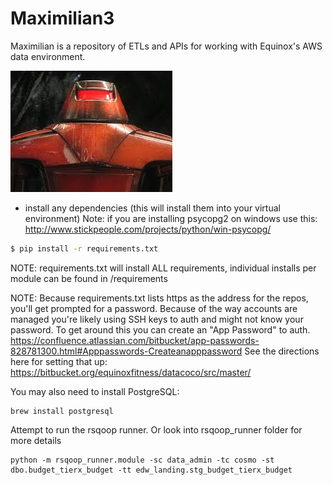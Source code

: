 Maximilian3
==========

Maximilian is a repository of ETLs and APIs for working with Equinox's AWS data environment.

![Maximilian](docs/max.jpeg)


* install any dependencies (this will install them into your virtual environment)
Note: if you are installing psycopg2 on windows use this: http://www.stickpeople.com/projects/python/win-psycopg/

```bash
$ pip install -r requirements.txt
```

NOTE: requirements.txt will install ALL requirements, individual installs per module can be found in /requirements

NOTE: Because requirements.txt lists https as the address for the repos, you'll get prompted for a password. Because of the way accounts are managed you're likely using SSH keys to auth and might not know your password. To get around this you can create an "App Password" to auth. https://confluence.atlassian.com/bitbucket/app-passwords-828781300.html#Apppasswords-Createanapppassword See the directions here for setting that up: https://bitbucket.org/equinoxfitness/datacoco/src/master/

You may also need to install PostgreSQL:
```
brew install postgresql
```
Attempt to run the rsqoop runner. Or look into rsqoop_runner folder for more details

```
python -m rsqoop_runner.module -sc data_admin -tc cosmo -st dbo.budget_tierx_budget -tt edw_landing.stg_budget_tierx_budget
```

